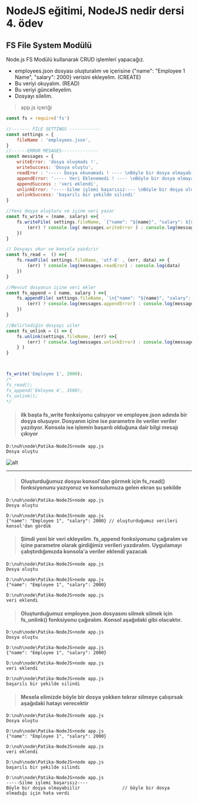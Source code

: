 # NodeJS eğitimi, NodeJS nedir dersi 4. ödev

## FS File System Modülü
Node.js FS Modülü kullanarak CRUD işlemleri yapacağız.
- employees.json dosyası oluşturalım ve içerisine {"name": "Employee 1 Name", "salary": 2000} verisini ekleyelim. (CREATE)
- Bu veriyi okuyalım. (READ)
- Bu veriyi güncelleyelim.
- Dosyayı silelim.




>app.js içeriği

```javascript
const fs = require('fs')

//------- FİLE SETTİNGS ------------ 
const settings = {
    fileName : 'employees.json',
}
//------ERROR MESAGES--------------
const messages = {
    writeError: 'dosya oluşmadı !',
    writeSuccess: 'Dosya oluştu',
    readEror : '----- Dosya okunamadı ! ---- \nBöyle bir dosya olmayabilir veya bozuk olabilir',
    appendError: '----- Veri Eklenemedi ! ---- \nBöyle bir dosya olmayabilir veya bozuk olabilir',
    appendSuccess : 'veri eklendi',
    unlinkError: '-----Silme işlemi başarısız---- \nBöyle bir doşya olmayabiilir',
    unlinkSuccess: 'başarılı bir şekilde silindi'
}

//Yeni doşya oluşturu ve içine veri yazar
const fs_write = (name, salary) =>{
    fs.writeFile( settings.fileName, `{"name": "${name}", "salary": ${salary}},`, 'utf-8' , (err) => {
        (err) ? console.log( messages.writeError ) : console.log(messages.writeSuccess)
    })
}

// Dosyayı okur ve konsola yazdırır
const fs_read =  () =>{
    fs.readFile( settings.fileName, 'utf-8' , (err, data) => {
        (err) ? console.log(messages.readEror) : console.log(data)
    })
}

//Mevcut dosyanın içine veri ekler 
const fs_append = ( name, salary ) =>{
    fs.appendFile( settings.fileName, `\n{"name": "${name}", "salary": ${salary}}`, 'utf-8' , (err) => {
        (err) ? console.log(messages.appendError) : console.log(messages.appendSuccess)
    })
}

//Belirlediğin dosyayı siler
const fs_unlink = () => {
    fs.unlink(settings.fileName, (err) =>{
        (err) ? console.log(messages.unlinkError) : console.log(messages.unlinkSuccess)
    } )
}



fs_write('Employee 1', 2000);
/*
fs_read();
fs_append('Emloyee 4', 3500);
fs_unlink();
*/

```


> #### ilk başta fs_write fonksiyonu çalışıyor ve employee.json adında bir doşya oluşuyor. Dosyanın içine ise parametre ile veriler veriler yazılıyor. Konsola ise işlemin başarılı olduğuna dair bilgi mesajı çıkıyor

```console
D:\nuh\node\Patika-NodeJS>node app.js
Dosya oluştu
```
![alt](https://resimyukle.imageupload.workers.dev/7FnvAGAn_konsol1.png)

----------


> #### Oluşturduğumuz dosyaı konsol'dan görmek için fs_read() fonksiyonunu yazıyoruz ve konsulumuza gelen ekran şu şekilde
```console
D:\nuh\node\Patika-NodeJS>node app.js
Dosya oluştu

D:\nuh\node\Patika-NodeJS>node app.js
{"name": "Employee 1", "salary": 2000} // oluşturduğumuz verileri konsol'dan gördük

```
> #### Şimdi yeni bir veri ekleyelim. fs_append fonksiyonunu çağıralım ve içine parametre olarak girdiğimiz verileri yazdıralım. Uygulamayı çalıştırdığımızda konsola'a veriler eklendi yazacak
```console
D:\nuh\node\Patika-NodeJS>node app.js
Dosya oluştu

D:\nuh\node\Patika-NodeJS>node app.js
{"name": "Employee 1", "salary": 2000}

D:\nuh\node\Patika-NodeJS>node app.js
veri eklendi 
```
> #### Oluşturduğumuz employee.json dosyasını silmek silmek için fs_unlink() fonksiyonu çağıralım. Konsol aşağıdaki gibi olacaktır.

```console
D:\nuh\node\Patika-NodeJS>node app.js
Dosya oluştu

D:\nuh\node\Patika-NodeJS>node app.js
{"name": "Employee 1", "salary": 2000}

D:\nuh\node\Patika-NodeJS>node app.js
veri eklendi 

D:\nuh\node\Patika-NodeJS>node app.js
başarılı bir şekilde silindi 
```

> #### Mesela elimizde böyle bir dosya yokken tekrar silmeye çalışırsak aşağıdaki hatayı verecektir

```console
D:\nuh\node\Patika-NodeJS>node app.js
Dosya oluştu

D:\nuh\node\Patika-NodeJS>node app.js
{"name": "Employee 1", "salary": 2000}

D:\nuh\node\Patika-NodeJS>node app.js
veri eklendi

D:\nuh\node\Patika-NodeJS>node app.js
başarılı bir şekilde silindi

D:\nuh\node\Patika-NodeJS>node app.js
-----Silme işlemi başarısız---- 
Böyle bir doşya olmayabiilir                // böyle bir dosya olmadığı için hata verdi
```